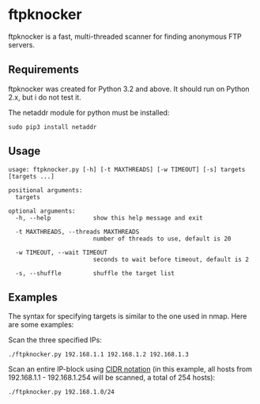 ftpknocker
==========

ftpknocker is a fast, multi-threaded scanner for finding anonymous FTP servers.

Requirements
------------

ftpknocker was created for Python 3.2 and above. It should run on Python 2.x, but i do not test it.

The netaddr module for python must be installed:

```
sudo pip3 install netaddr
```

Usage
-----

```
usage: ftpknocker.py [-h] [-t MAXTHREADS] [-w TIMEOUT] [-s] targets [targets ...]

positional arguments:
  targets

optional arguments:
  -h, --help            show this help message and exit

  -t MAXTHREADS, --threads MAXTHREADS
                        number of threads to use, default is 20

  -w TIMEOUT, --wait TIMEOUT
                        seconds to wait before timeout, default is 2

  -s, --shuffle         shuffle the target list
```

Examples
--------

The syntax for specifying targets is similar to the one used in nmap. Here are some examples:

Scan the three specified IPs:
```
./ftpknocker.py 192.168.1.1 192.168.1.2 192.168.1.3
```

Scan an entire IP-block using <a href="http://en.wikipedia.org/wiki/Classless_Inter-Domain_Routing#CIDR_notation">CIDR notation</a> (in this example, all hosts from 192.168.1.1 - 192.168.1.254 will be scanned, a total of 254 hosts):
```
./ftpknocker.py 192.168.1.0/24
```

